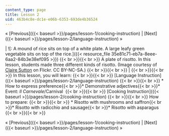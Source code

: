 ```yaml
---
content_type: page
title: Lesson 2
uid: 463b4c8e-dc1e-e06b-6353-693de4b36524
---
```


« [Previous]({{< baseurl >}}/pages/lesson-1/cooking-instruction) | [Next]({{< baseurl >}}/pages/lesson-2/language-instruction) »

| ![: A mound of rice sits on top of a white plate.  A large leafy green vegetable sits on top of the rice.]({{< resource_file 35e81c71-eb7a-8eee-6aa2-84b3e38ef095 >}}) {{< br >}}{{< br >}} A plate of risotto. In this lesson, students made three different kinds of risotto. (Image courtesy of [Claire Sutton](http://www.flickr.com/photos/27213039@N04/3739209161/in/photolist-6GqqBt-6MR3q6-6ZZyJ9-76fJ7V-7cJikt-bsdoYN-7BcgsM-92xSt1-9W8C4U-auSRM4-91UuFS-aZhAUg-9rocRq-esDmu1-8HUhgj-98Wim5-8HJn2D-8D3Bnu-cRi94C-9zpW53-9TLbtq-9crP4v-8zwiyJ-bc6g18-bvtBAm-8VaoJ1-bhkwei-e84tTR-8Vatey-bF8RER-dsJ8Ap-dsJ8yP-8pmsm6-dsJhFL-btrH8s-9iHMPq) on Flickr. CC BY-NC-SA.) {{< br >}}{{< br >}}  |  {{< br >}}{{< br >}} In this lesson, you will learn: {{< br >}}{{< br >}} [Language Instruction]({{< baseurl >}}/pages/lesson-2/language-instruction) {{< br >}}{{< br >}} *   How to express preference{{< br >}}*   Demonstrative adjectives{{< br >}}*   Event: _Il Carnevale_/Carnival  {{< br >}}{{< br >}} [Cooking Instruction]({{< baseurl >}}/pages/lesson-2/cooking-instruction) {{< br >}}{{< br >}} How to prepare: {{< br >}}{{< br >}} *   Risotto with mushrooms and saffron{{< br >}}*   Risotto with radicchio and sausage{{< br >}}*   Risotto with asparagus {{< br >}}{{< br >}}  

« [Previous]({{< baseurl >}}/pages/lesson-1/cooking-instruction) | [Next]({{< baseurl >}}/pages/lesson-2/language-instruction) »
